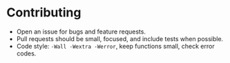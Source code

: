# Contributing

- Open an issue for bugs and feature requests.
- Pull requests should be small, focused, and include tests when possible.
- Code style: `-Wall -Wextra -Werror`, keep functions small, check error codes.
